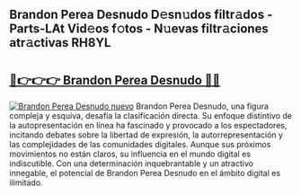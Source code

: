 ## Brandon Perea Desnudo D𝚎sn𝚞dos filtr𝚊dos - Parts-LAt Vid𝚎os f𝚘tos - N𝚞evas filtr𝚊ciones atr𝚊ctivas RH8YL

# <h2><a href="http://mb74y3.tromn.icu/?c=Brandon+Perea+Desnudo">🔗👉👉👉 Brandon Perea Desnudo 🔗🔗</a></h2>

[![Brandon Perea Desnudo nuevo](https://i.imgur.com/pEAQMta.gif)](http://mb74y3.tromn.icu/?c=Brandon+Perea+Desnudo)
Brandon Perea Desnudo, una figura compleja y esquiva, desafía la clasificación directa. Su enfoque distintivo de la autopresentación en línea ha fascinado y provocado a los espectadores, incitando debates sobre la libertad de expresión, la autorrepresentación y las complejidades de las comunidades digitales. Aunque sus próximos movimientos no están claros, su influencia en el mundo digital es indiscutible. Con una determinación inquebrantable y un atractivo innegable, el potencial de Brandon Perea Desnudo en el ámbito digital es ilimitado.
